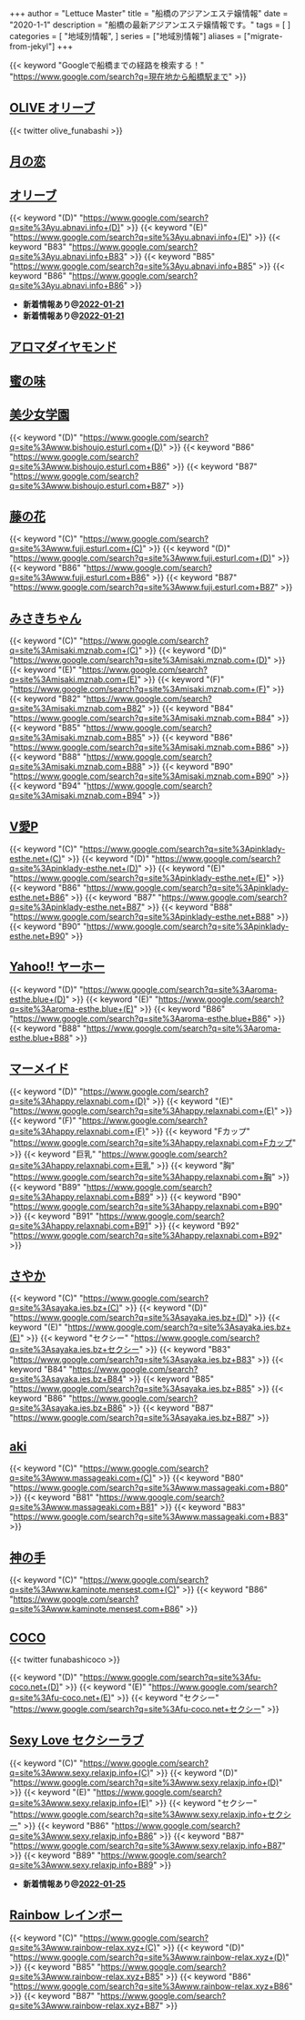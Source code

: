 +++
author = "Lettuce Master"
title = "船橋のアジアンエステ嬢情報"
date = "2020-1-1"
description = "船橋の最新アジアンエステ嬢情報です。"
tags = [
]
categories = [
    "地域別情報",
]
series = ["地域別情報"]
aliases = ["migrate-from-jekyl"]
+++

{{< keyword "Googleで船橋までの経路を検索する！" "https://www.google.com/search?q=現在地から船橋駅まで" >}}

## [OLIVE オリーブ](http://everyday-relax.com/)


{{< twitter olive_funabashi >}}



## [月の恋](http://hi-msg.com/moonlove/)


## [オリーブ](http://yu.abnavi.info/)
{{< keyword "(D)" "https://www.google.com/search?q=site%3Ayu.abnavi.info+(D)" >}} {{< keyword "(E)" "https://www.google.com/search?q=site%3Ayu.abnavi.info+(E)" >}} {{< keyword "B83" "https://www.google.com/search?q=site%3Ayu.abnavi.info+B83" >}} {{< keyword "B85" "https://www.google.com/search?q=site%3Ayu.abnavi.info+B85" >}} {{< keyword "B86" "https://www.google.com/search?q=site%3Ayu.abnavi.info+B86" >}} 

- **新着情報あり@[2022-01-21](/post/2022-01-21)**
- **新着情報あり@[2022-01-21](/post/2022-01-21)**
## [アロマダイヤモンド](http://oil-msg.com/aromadiamond/)


## [蜜の味](https://okaeribaby.xyz/)


## [美少女学園](http://www.bishoujo.esturl.com/)
{{< keyword "(D)" "https://www.google.com/search?q=site%3Awww.bishoujo.esturl.com+(D)" >}} {{< keyword "B86" "https://www.google.com/search?q=site%3Awww.bishoujo.esturl.com+B86" >}} {{< keyword "B87" "https://www.google.com/search?q=site%3Awww.bishoujo.esturl.com+B87" >}} 

## [藤の花](http://www.fuji.esturl.com/)
{{< keyword "(C)" "https://www.google.com/search?q=site%3Awww.fuji.esturl.com+(C)" >}} {{< keyword "(D)" "https://www.google.com/search?q=site%3Awww.fuji.esturl.com+(D)" >}} {{< keyword "B86" "https://www.google.com/search?q=site%3Awww.fuji.esturl.com+B86" >}} {{< keyword "B87" "https://www.google.com/search?q=site%3Awww.fuji.esturl.com+B87" >}} 

## [みさきちゃん](http://misaki.mznab.com/)
{{< keyword "(C)" "https://www.google.com/search?q=site%3Amisaki.mznab.com+(C)" >}} {{< keyword "(D)" "https://www.google.com/search?q=site%3Amisaki.mznab.com+(D)" >}} {{< keyword "(E)" "https://www.google.com/search?q=site%3Amisaki.mznab.com+(E)" >}} {{< keyword "(F)" "https://www.google.com/search?q=site%3Amisaki.mznab.com+(F)" >}} {{< keyword "B82" "https://www.google.com/search?q=site%3Amisaki.mznab.com+B82" >}} {{< keyword "B84" "https://www.google.com/search?q=site%3Amisaki.mznab.com+B84" >}} {{< keyword "B85" "https://www.google.com/search?q=site%3Amisaki.mznab.com+B85" >}} {{< keyword "B86" "https://www.google.com/search?q=site%3Amisaki.mznab.com+B86" >}} {{< keyword "B88" "https://www.google.com/search?q=site%3Amisaki.mznab.com+B88" >}} {{< keyword "B90" "https://www.google.com/search?q=site%3Amisaki.mznab.com+B90" >}} {{< keyword "B94" "https://www.google.com/search?q=site%3Amisaki.mznab.com+B94" >}} 

## [V愛P](http://pinklady-esthe.net/)
{{< keyword "(C)" "https://www.google.com/search?q=site%3Apinklady-esthe.net+(C)" >}} {{< keyword "(D)" "https://www.google.com/search?q=site%3Apinklady-esthe.net+(D)" >}} {{< keyword "(E)" "https://www.google.com/search?q=site%3Apinklady-esthe.net+(E)" >}} {{< keyword "B86" "https://www.google.com/search?q=site%3Apinklady-esthe.net+B86" >}} {{< keyword "B87" "https://www.google.com/search?q=site%3Apinklady-esthe.net+B87" >}} {{< keyword "B88" "https://www.google.com/search?q=site%3Apinklady-esthe.net+B88" >}} {{< keyword "B90" "https://www.google.com/search?q=site%3Apinklady-esthe.net+B90" >}} 

## [Yahoo!! ヤーホー](http://aroma-esthe.blue/)
{{< keyword "(D)" "https://www.google.com/search?q=site%3Aaroma-esthe.blue+(D)" >}} {{< keyword "(E)" "https://www.google.com/search?q=site%3Aaroma-esthe.blue+(E)" >}} {{< keyword "B86" "https://www.google.com/search?q=site%3Aaroma-esthe.blue+B86" >}} {{< keyword "B88" "https://www.google.com/search?q=site%3Aaroma-esthe.blue+B88" >}} 

## [マーメイド](http://happy.relaxnabi.com/)
{{< keyword "(D)" "https://www.google.com/search?q=site%3Ahappy.relaxnabi.com+(D)" >}} {{< keyword "(E)" "https://www.google.com/search?q=site%3Ahappy.relaxnabi.com+(E)" >}} {{< keyword "(F)" "https://www.google.com/search?q=site%3Ahappy.relaxnabi.com+(F)" >}} {{< keyword "Fカップ" "https://www.google.com/search?q=site%3Ahappy.relaxnabi.com+Fカップ" >}} {{< keyword "巨乳" "https://www.google.com/search?q=site%3Ahappy.relaxnabi.com+巨乳" >}} {{< keyword "胸" "https://www.google.com/search?q=site%3Ahappy.relaxnabi.com+胸" >}} {{< keyword "B89" "https://www.google.com/search?q=site%3Ahappy.relaxnabi.com+B89" >}} {{< keyword "B90" "https://www.google.com/search?q=site%3Ahappy.relaxnabi.com+B90" >}} {{< keyword "B91" "https://www.google.com/search?q=site%3Ahappy.relaxnabi.com+B91" >}} {{< keyword "B92" "https://www.google.com/search?q=site%3Ahappy.relaxnabi.com+B92" >}} 

## [さやか](https://sayaka.ies.bz/)
{{< keyword "(C)" "https://www.google.com/search?q=site%3Asayaka.ies.bz+(C)" >}} {{< keyword "(D)" "https://www.google.com/search?q=site%3Asayaka.ies.bz+(D)" >}} {{< keyword "(E)" "https://www.google.com/search?q=site%3Asayaka.ies.bz+(E)" >}} {{< keyword "セクシー" "https://www.google.com/search?q=site%3Asayaka.ies.bz+セクシー" >}} {{< keyword "B83" "https://www.google.com/search?q=site%3Asayaka.ies.bz+B83" >}} {{< keyword "B84" "https://www.google.com/search?q=site%3Asayaka.ies.bz+B84" >}} {{< keyword "B85" "https://www.google.com/search?q=site%3Asayaka.ies.bz+B85" >}} {{< keyword "B86" "https://www.google.com/search?q=site%3Asayaka.ies.bz+B86" >}} {{< keyword "B87" "https://www.google.com/search?q=site%3Asayaka.ies.bz+B87" >}} 

## [aki](https://www.massageaki.com/)
{{< keyword "(C)" "https://www.google.com/search?q=site%3Awww.massageaki.com+(C)" >}} {{< keyword "B80" "https://www.google.com/search?q=site%3Awww.massageaki.com+B80" >}} {{< keyword "B81" "https://www.google.com/search?q=site%3Awww.massageaki.com+B81" >}} {{< keyword "B83" "https://www.google.com/search?q=site%3Awww.massageaki.com+B83" >}} 

## [神の手](http://www.kaminote.mensest.com/)
{{< keyword "(C)" "https://www.google.com/search?q=site%3Awww.kaminote.mensest.com+(C)" >}} {{< keyword "B86" "https://www.google.com/search?q=site%3Awww.kaminote.mensest.com+B86" >}} 

## [COCO](https://fu-coco.net/)


{{< twitter funabashicoco >}}

{{< keyword "(D)" "https://www.google.com/search?q=site%3Afu-coco.net+(D)" >}} {{< keyword "(E)" "https://www.google.com/search?q=site%3Afu-coco.net+(E)" >}} {{< keyword "セクシー" "https://www.google.com/search?q=site%3Afu-coco.net+セクシー" >}} 

## [Sexy Love セクシーラブ](http://www.sexy.relaxjp.info/)
{{< keyword "(C)" "https://www.google.com/search?q=site%3Awww.sexy.relaxjp.info+(C)" >}} {{< keyword "(D)" "https://www.google.com/search?q=site%3Awww.sexy.relaxjp.info+(D)" >}} {{< keyword "(E)" "https://www.google.com/search?q=site%3Awww.sexy.relaxjp.info+(E)" >}} {{< keyword "セクシー" "https://www.google.com/search?q=site%3Awww.sexy.relaxjp.info+セクシー" >}} {{< keyword "B86" "https://www.google.com/search?q=site%3Awww.sexy.relaxjp.info+B86" >}} {{< keyword "B87" "https://www.google.com/search?q=site%3Awww.sexy.relaxjp.info+B87" >}} {{< keyword "B89" "https://www.google.com/search?q=site%3Awww.sexy.relaxjp.info+B89" >}} 

- **新着情報あり@[2022-01-25](/post/2022-01-25)**
## [Rainbow レインボー](http://www.rainbow-relax.xyz/)
{{< keyword "(C)" "https://www.google.com/search?q=site%3Awww.rainbow-relax.xyz+(C)" >}} {{< keyword "(D)" "https://www.google.com/search?q=site%3Awww.rainbow-relax.xyz+(D)" >}} {{< keyword "B85" "https://www.google.com/search?q=site%3Awww.rainbow-relax.xyz+B85" >}} {{< keyword "B86" "https://www.google.com/search?q=site%3Awww.rainbow-relax.xyz+B86" >}} {{< keyword "B87" "https://www.google.com/search?q=site%3Awww.rainbow-relax.xyz+B87" >}} 

